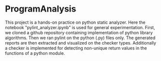 # ProgramAnalysis

This project is a hands-on practice on python static analyzer. Here the notebook "pylint_analyzer.ipynb" is used for general experimentation. First, we cloned a github repository containing implementation of python library algorithms. Then we ran pylint on the python (.py) files only. The generated reports are then extracted and visualized on the checker types.
Additionally a checker is implemented for detecting non-unique return values in the functions of a python module.
